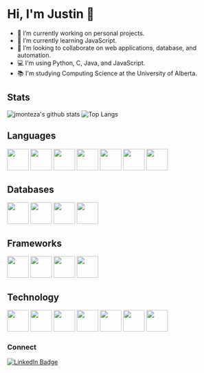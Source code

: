 # Hi, I'm Justin 👋
- 🔭 I’m currently working on personal projects.
- 🌱 I’m currently learning JavaScript.
- 🙌 I’m looking to collaborate on web applications, database, and automation.
- 💻 I'm using Python, C, Java, and JavaScript.    
- 📚 I'm studying Computing Science at the University of Alberta.

## Stats 
![jmonteza's github stats](https://github-readme-stats.vercel.app/api?username=jmonteza&count_private=true&show_icons=true&theme=graywhite&hide_border=True)
![Top Langs](https://github-readme-stats.vercel.app/api/top-langs/?username=jmonteza&langs_count=10&layout=compact)

## Languages
<img src="https://cdn.jsdelivr.net/gh/devicons/devicon/icons/python/python-original.svg" height="50" width="50"/> <img src="https://cdn.jsdelivr.net/gh/devicons/devicon/icons/javascript/javascript-original.svg" height="50" width="50"/> <img src="https://cdn.jsdelivr.net/gh/devicons/devicon/icons/c/c-original.svg" height="50" width="50"/> <img src="https://cdn.jsdelivr.net/gh/devicons/devicon/icons/java/java-original.svg" height="50" width="50"/> <img src="https://cdn.jsdelivr.net/gh/devicons/devicon/icons/typescript/typescript-original.svg" height="50" width="50"/> <img src="https://cdn.jsdelivr.net/gh/devicons/devicon/icons/html5/html5-original.svg" height="50" width="50"/> <img src="https://cdn.jsdelivr.net/gh/devicons/devicon/icons/css3/css3-original.svg" height="50" width="50"/>

## Databases
<img src="https://cdn.jsdelivr.net/gh/devicons/devicon/icons/mysql/mysql-original.svg" height="50" width="50"/> <img src="https://cdn.jsdelivr.net/gh/devicons/devicon/icons/postgresql/postgresql-original.svg" height="50" width="50" > <img src="https://cdn.jsdelivr.net/gh/devicons/devicon/icons/sqlite/sqlite-original.svg" height="50" width="50"/> <img src="https://cdn.jsdelivr.net/gh/devicons/devicon/icons/mongodb/mongodb-original.svg" height="50" width="50"/>

## Frameworks

<img src="https://cdn.jsdelivr.net/gh/devicons/devicon/icons/react/react-original.svg" height="50" width="50"/> <img src="https://cdn.jsdelivr.net/gh/devicons/devicon/icons/bootstrap/bootstrap-original.svg" height="50" width="50"/> <img src="https://cdn.jsdelivr.net/gh/devicons/devicon/icons/django/django-plain.svg" height="50" width="50"/> <img src="https://cdn.jsdelivr.net/gh/devicons/devicon/icons/flask/flask-original.svg" height="50" width="50"/>
          
               
## Technology
<img src="https://cdn.jsdelivr.net/gh/devicons/devicon/icons/azure/azure-original.svg" height="50" width="50"/> <img src="https://cdn.jsdelivr.net/gh/devicons/devicon/icons/googlecloud/googlecloud-original.svg" height="50" width="50"/> <img src="https://cdn.jsdelivr.net/gh/devicons/devicon/icons/amazonwebservices/amazonwebservices-original.svg" height="50" width="50"/> <img src="https://cdn.jsdelivr.net/gh/devicons/devicon/icons/git/git-original.svg" height="50" width="50"/> <img src="https://cdn.jsdelivr.net/gh/devicons/devicon/icons/firebase/firebase-plain.svg" height="50" width="50"/> <img src="https://cdn.jsdelivr.net/gh/devicons/devicon/icons/androidstudio/androidstudio-original.svg" height="50" width="50"/> <img src="https://cdn.jsdelivr.net/gh/devicons/devicon/icons/nginx/nginx-original.svg" height="50" width="50"/>

          
                                                  

### Connect
<div id="badges">
  <a href="https://www.linkedin.com/in/justinmonteza">
    <img src="https://img.shields.io/badge/LinkedIn-blue?style=for-the-badge&logo=linkedin&logoColor=white" alt="LinkedIn Badge"/>
  </a>
</div>

